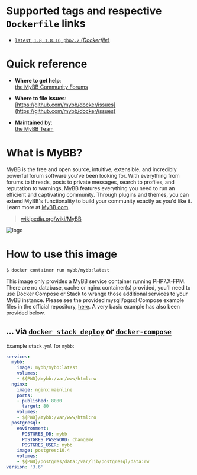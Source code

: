 # Supported tags and respective `Dockerfile` links

-	[`latest`, `1.8`, `1.8.16`, `php7.2` (*Dockerfile*)](https://github.com/mybb/docker/blob/master/Dockerfile)

# Quick reference

-	**Where to get help**:  
	[the MyBB Community Forums](https://community.mybb.com/)

-	**Where to file issues**:  
	[https://github.com/mybb/docker/issues](https://github.com/mybb/docker/issues)

-	**Maintained by**:  
	[the MyBB Team](https://mybb.com/about/team/)

# What is MyBB?

MyBB is the free and open source, intuitive, extensible, and incredibly powerful forum software you've been looking for. With everything from forums to threads, posts to private messages, search to profiles, and reputation to warnings, MyBB features everything you need to run an efficient and captivating community. Through plugins and themes, you can extend MyBB's functionality to build your community exactly as you'd like it. Learn more at [MyBB.com](https://mybb.com).

> [wikipedia.org/wiki/MyBB](https://en.wikipedia.org/wiki/MyBB)

![logo](https://mybb.com/assets/images/logo.png)

# How to use this image

```console
$ docker container run mybb/mybb:latest
```

This image only provides a MyBB service container running PHP7.X-FPM. There are no database, cache or nginx container(s) provided, you'll need to use Docker Compose or Stack to wrange those additional services to your MyBB instance. Please see the provided mysqli/pgsql Compose example files in the official repository, [here](https://github.com/mybb/docker-compose). A very basic example has also been provided below.

## ... via [`docker stack deploy`](https://docs.docker.com/engine/reference/commandline/stack_deploy/) or [`docker-compose`](https://github.com/docker/compose)

Example `stack.yml` for `mybb`:

```yaml
services:
  mybb:
    image: mybb/mybb:latest
    volumes:
    - ${PWD}/mybb:/var/www/html:rw
  nginx:
    image: nginx:mainline
    ports:
    - published: 8080
      target: 80
    volumes:
    - ${PWD}/mybb:/var/www/html:ro
  postgresql:
    environment:
      POSTGRES_DB: mybb
      POSTGRES_PASSWORD: changeme
      POSTGRES_USER: mybb
    image: postgres:10.4
    volumes:
    - ${PWD}/postgres/data:/var/lib/postgresql/data:rw
version: '3.6'
```
